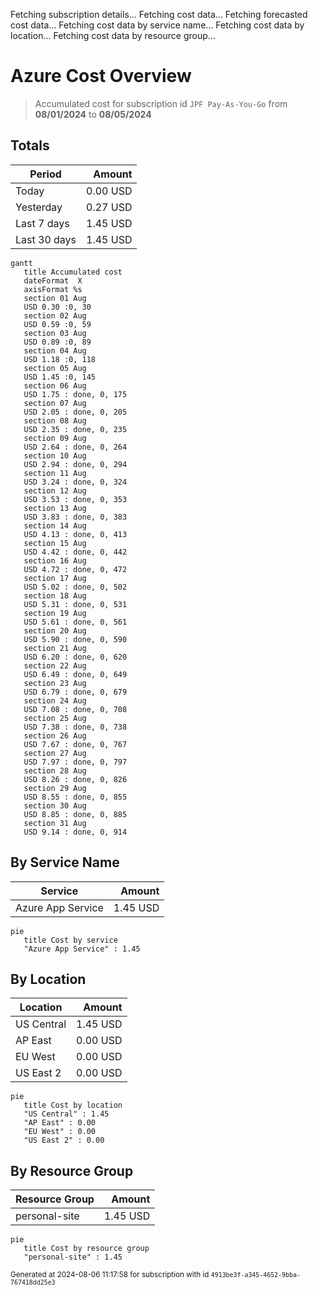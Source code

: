 Fetching subscription details...
Fetching cost data...
Fetching forecasted cost data...
Fetching cost data by service name...
Fetching cost data by location...
Fetching cost data by resource group...
# Azure Cost Overview

> Accumulated cost for subscription id `JPF Pay-As-You-Go` from **08/01/2024** to **08/05/2024**

## Totals

|Period|Amount|
|---|---:|
|Today|0.00 USD|
|Yesterday|0.27 USD|
|Last 7 days|1.45 USD|
|Last 30 days|1.45 USD|

```mermaid
gantt
   title Accumulated cost
   dateFormat  X
   axisFormat %s
   section 01 Aug
   USD 0.30 :0, 30
   section 02 Aug
   USD 0.59 :0, 59
   section 03 Aug
   USD 0.89 :0, 89
   section 04 Aug
   USD 1.18 :0, 118
   section 05 Aug
   USD 1.45 :0, 145
   section 06 Aug
   USD 1.75 : done, 0, 175
   section 07 Aug
   USD 2.05 : done, 0, 205
   section 08 Aug
   USD 2.35 : done, 0, 235
   section 09 Aug
   USD 2.64 : done, 0, 264
   section 10 Aug
   USD 2.94 : done, 0, 294
   section 11 Aug
   USD 3.24 : done, 0, 324
   section 12 Aug
   USD 3.53 : done, 0, 353
   section 13 Aug
   USD 3.83 : done, 0, 383
   section 14 Aug
   USD 4.13 : done, 0, 413
   section 15 Aug
   USD 4.42 : done, 0, 442
   section 16 Aug
   USD 4.72 : done, 0, 472
   section 17 Aug
   USD 5.02 : done, 0, 502
   section 18 Aug
   USD 5.31 : done, 0, 531
   section 19 Aug
   USD 5.61 : done, 0, 561
   section 20 Aug
   USD 5.90 : done, 0, 590
   section 21 Aug
   USD 6.20 : done, 0, 620
   section 22 Aug
   USD 6.49 : done, 0, 649
   section 23 Aug
   USD 6.79 : done, 0, 679
   section 24 Aug
   USD 7.08 : done, 0, 708
   section 25 Aug
   USD 7.38 : done, 0, 738
   section 26 Aug
   USD 7.67 : done, 0, 767
   section 27 Aug
   USD 7.97 : done, 0, 797
   section 28 Aug
   USD 8.26 : done, 0, 826
   section 29 Aug
   USD 8.55 : done, 0, 855
   section 30 Aug
   USD 8.85 : done, 0, 885
   section 31 Aug
   USD 9.14 : done, 0, 914
```

## By Service Name

|Service|Amount|
|---|---:|
|Azure App Service|1.45 USD|

```mermaid
pie
   title Cost by service
   "Azure App Service" : 1.45
```

## By Location

|Location|Amount|
|---|---:|
|US Central|1.45 USD|
|AP East|0.00 USD|
|EU West|0.00 USD|
|US East 2|0.00 USD|

```mermaid
pie
   title Cost by location
   "US Central" : 1.45
   "AP East" : 0.00
   "EU West" : 0.00
   "US East 2" : 0.00
```

## By Resource Group

|Resource Group|Amount|
|---|---:|
|personal-site|1.45 USD|

```mermaid
pie
   title Cost by resource group
   "personal-site" : 1.45
```

<sup>Generated at 2024-08-06 11:17:58 for subscription with id `4913be3f-a345-4652-9bba-767418dd25e3`</sup>
